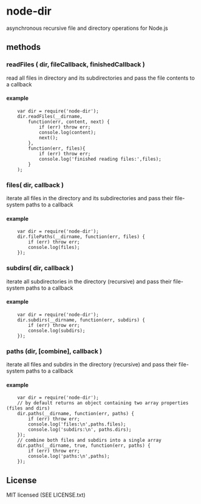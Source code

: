 # node-dir
asynchronous recursive file and directory operations for Node.js

## methods

### readFiles ( dir, fileCallback, finishedCallback )
read all files in directory and its subdirectories and pass the file contents to a callback

#### example
	    var dir = require('node-dir');
	    dir.readFiles(__dirname, 
	        function(err, content, next) {
	            if (err) throw err;
	            console.log(content);
	            next();	
	    	},
	    	function(err, files){
	        	if (err) throw err;
	        	console.log('finished reading files:',files);
	        }
	    );

		
### files( dir, callback )
iterate all files in the directory and its subdirectories and pass their file-system paths to a callback

#### example
	    var dir = require('node-dir');
	    dir.filePaths(__dirname, function(err, files) {
	    	if (err) throw err;
	    	console.log(files);
	    });

		
### subdirs( dir, callback )
iterate all subdirectories in the directory (recursive) and pass their file-system paths to a callback

#### example
	 	var dir = require('node-dir');
		dir.subdirs(__dirname, function(err, subdirs) {
			if (err) throw err;
			console.log(subdirs);
		});
		

### paths (dir, [combine], callback )
iterate all files and subdirs in the directory (recursive) and  pass their file-system paths to a callback

#### example
	 	var dir = require('node-dir');
		// by default returns an object containing two array properties (files and dirs)
		dir.paths(__dirname, function(err, paths) {
			if (err) throw err;
			console.log('files:\n',paths.files);
			console.log('subdirs:\n', paths.dirs);
		});
		// combine both files and subdirs into a single array
		dir.paths(__dirname, true, function(err, paths) {
			if (err) throw err;
			console.log('paths:\n',paths);
		});
		
## License
MIT licensed (SEE LICENSE.txt)